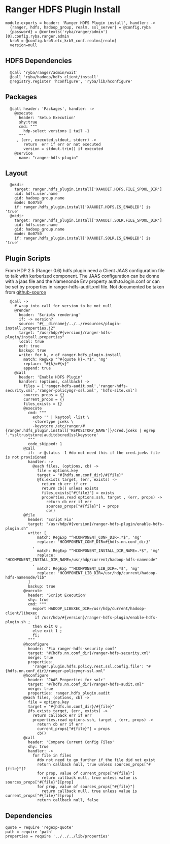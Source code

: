 # Ranger HDFS Plugin Install

    module.exports = header: 'Ranger HDFS Plugin install', handler: ->
      {ranger, hdfs, hadoop_group, realm, ssl_server} = @config.ryba
      {password} = @contexts('ryba/ranger/admin')[0].config.ryba.ranger.admin
      krb5 = @config.krb5.etc_krb5_conf.realms[realm]
      version=null

## HDFS Dependencies

      @call 'ryba/ranger/admin/wait'
      @call 'ryba/hadoop/hdfs_client/install'
      @registry.register 'hconfigure', 'ryba/lib/hconfigure'

## Packages

      @call header: 'Packages', handler: ->        
        @execute
          header: 'Setup Execution'
          shy:true
          cmd: """
            hdp-select versions | tail -1
          """
         , (err, executed,stdout, stderr) ->
            return  err if err or not executed
            version = stdout.trim() if executed
        @service
          name: "ranger-hdfs-plugin"

## Layout

      @mkdir
        target: ranger.hdfs_plugin.install['XAAUDIT.HDFS.FILE_SPOOL_DIR']
        uid: hdfs.user.name
        gid: hadoop_group.name
        mode: 0o0750
        if: ranger.hdfs_plugin.install['XAAUDIT.HDFS.IS_ENABLED'] is 'true'
      @mkdir
        target: ranger.hdfs_plugin.install['XAAUDIT.SOLR.FILE_SPOOL_DIR']
        uid: hdfs.user.name
        gid: hadoop_group.name
        mode: 0o0750
        if: ranger.hdfs_plugin.install['XAAUDIT.SOLR.IS_ENABLED'] is 'true'

## Plugin Scripts 
From HDP 2.5 (Ranger 0.6) hdfs plugin need a Client JAAS configuration file to
talk with kerberized component.
The JAAS configuration can be donne with a jaas file and the Namenonde Env property
auth.to.login.conf or can be set by properties in ranger-hdfs-audit.xml file.
Not documented be taken from [github-source][hdfs-plugin-source]

      @call ->
        # wrap into call for version to be not null
        @render
          header: 'Scripts rendering'
          if: -> version?
          source: "#{__dirname}/../../resources/plugin-install.properties.j2"
          target: "/usr/hdp/#{version}/ranger-hdfs-plugin/install.properties"
          local: true
          eof: true
          backup: true
          write: for k, v of ranger.hdfs_plugin.install
            match: RegExp "^#{quote k}=.*$", 'mg'
            replace: "#{k}=#{v}"
            append: true
        @call
          header: 'Enable HDFS Plugin'
          handler: (options, callback) ->
            files = ['ranger-hdfs-audit.xml','ranger-hdfs-security.xml','ranger-policymgr-ssl.xml', 'hdfs-site.xml']
            sources_props = {}
            current_props = {}
            files_exists = {}
            @execute
              cmd: """
                echo '' | keytool -list \
                -storetype jceks \
                -keystore /etc/ranger/#{ranger.hdfs_plugin.install['REPOSITORY_NAME']}/cred.jceks | egrep '.*ssltruststore|auditdbcred|sslkeystore'
              """
              code_skipped: 1 
            @call 
              if: -> @status -1 #do not need this if the cred.jceks file is not provisioned
              handler: ->
                @each files, (options, cb) ->
                  file = options.key
                  target = "#{hdfs.nn.conf_dir}/#{file}"
                  @fs.exists target, (err, exists) ->
                    return cb err if err
                    return cb() unless exists
                    files_exists["#{file}"] = exists
                    properties.read options.ssh, target , (err, props) ->
                      return cb err if err
                      sources_props["#{file}"] = props  
                      cb()   
            @file
              header: 'Script Fix'
              target: "/usr/hdp/#{version}/ranger-hdfs-plugin/enable-hdfs-plugin.sh"
              write: [
                  match: RegExp "^HCOMPONENT_CONF_DIR=.*$", 'mg'
                  replace: "HCOMPONENT_CONF_DIR=#{hdfs.nn.conf_dir}"
                ,   
                  match: RegExp "^HCOMPONENT_INSTALL_DIR_NAME=.*$", 'mg'
                  replace: "HCOMPONENT_INSTALL_DIR_NAME=/usr/hdp/current/hadoop-hdfs-namenode"
                ,
                  match: RegExp "^HCOMPONENT_LIB_DIR=.*$", 'mg'
                  replace: "HCOMPONENT_LIB_DIR=/usr/hdp/current/hadoop-hdfs-namenode/lib"
              ]
              backup: true
            @execute
              header: 'Script Execution'
              shy: true
              cmd: """
                export HADOOP_LIBEXEC_DIR=/usr/hdp/current/hadoop-client/libexec
                 if /usr/hdp/#{version}/ranger-hdfs-plugin/enable-hdfs-plugin.sh ;
                then exit 0 ;
                else exit 1 ;
                fi;
              """
            @hconfigure
              header: 'Fix ranger-hdfs-security conf'
              target: "#{hdfs.nn.conf_dir}/ranger-hdfs-security.xml"
              merge: true
              properties:
                'ranger.plugin.hdfs.policy.rest.ssl.config.file': "#{hdfs.nn.conf_dir}/ranger-policymgr-ssl.xml"
            @hconfigure
              header: 'JAAS Properties for solr'
              target: "#{hdfs.nn.conf_dir}/ranger-hdfs-audit.xml"
              merge: true
              properties: ranger.hdfs_plugin.audit
            @each files, (options, cb) ->
              file = options.key
              target = "#{hdfs.nn.conf_dir}/#{file}"
              @fs.exists target, (err, exists) ->
                return callback err if err
                properties.read options.ssh, target , (err, props) ->
                  return cb err if err
                  current_props["#{file}"] = props
                  cb()                
            @call
              header: 'Compare Current Config Files'
              shy: true
              handler: ->
                for file in files
                  #do not need to go further if the file did not exist
                  return callback null, true unless sources_props["#{file}"]?
                  for prop, value of current_props["#{file}"]
                    return callback null, true unless value is sources_props["#{file}"][prop]
                  for prop, value of sources_props["#{file}"]
                    return callback null, true unless value is current_props["#{file}"][prop]
                  return callback null, false

## Dependencies

    quote = require 'regexp-quote'
    path = require 'path'
    properties = require '../../../lib/properties'


[hdfs-plugin]:(https://docs.hortonworks.com/HDPDocuments/HDP2/HDP-2.4.0/bk_installing_manually_book/content/installing_ranger_plugins.html#installing_ranger_hdfs_plugin)
[hdfs-plugin-source]: https://github.com/apache/incubator-ranger/blob/ranger-0.6/agents-audit/src/main/java/org/apache/ranger/audit/utils/InMemoryJAASConfiguration.java
